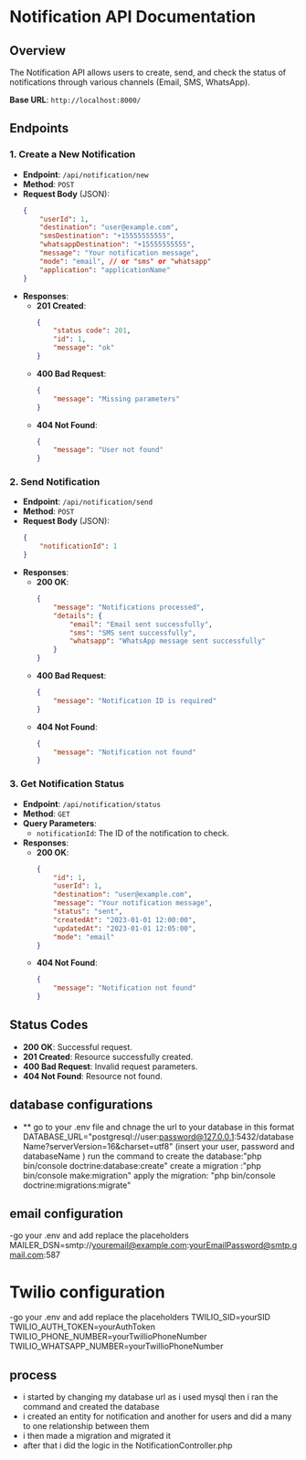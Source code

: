 # Notification API Documentation

## Overview

The Notification API allows users to create, send, and check the status of notifications through various channels (Email, SMS, WhatsApp).

**Base URL**: `http://localhost:8000/`

## Endpoints

### 1. Create a New Notification

- **Endpoint**: `/api/notification/new`
- **Method**: `POST`
- **Request Body** (JSON):
    ```json
    {
        "userId": 1,
        "destination": "user@example.com",
        "smsDestination": "+15555555555",
        "whatsappDestination": "+15555555555",
        "message": "Your notification message",
        "mode": "email", // or "sms" or "whatsapp"
        "application": "applicationName"
    }
    ```
- **Responses**:
    - **201 Created**:
        ```json
        {
            "status code": 201,
            "id": 1,
            "message": "ok"
        }
        ```
    - **400 Bad Request**: 
        ```json
        {
            "message": "Missing parameters"
        }
        ```
    - **404 Not Found**: 
        ```json
        {
            "message": "User not found"
        }
        ```

### 2. Send Notification

- **Endpoint**: `/api/notification/send`
- **Method**: `POST`
- **Request Body** (JSON):
    ```json
    {
        "notificationId": 1
    }
    ```
- **Responses**:
    - **200 OK**:
        ```json
        {
            "message": "Notifications processed",
            "details": {
                "email": "Email sent successfully",
                "sms": "SMS sent successfully",
                "whatsapp": "WhatsApp message sent successfully"
            }
        }
        ```
    - **400 Bad Request**: 
        ```json
        {
            "message": "Notification ID is required"
        }
        ```
    - **404 Not Found**: 
        ```json
        {
            "message": "Notification not found"
        }
        ```

### 3. Get Notification Status

- **Endpoint**: `/api/notification/status`
- **Method**: `GET`
- **Query Parameters**:
    - `notificationId`: The ID of the notification to check.
- **Responses**:
    - **200 OK**:
        ```json
        {
            "id": 1,
            "userId": 1,
            "destination": "user@example.com",
            "message": "Your notification message",
            "status": "sent",
            "createdAt": "2023-01-01 12:00:00",
            "updatedAt": "2023-01-01 12:05:00",
            "mode": "email"
        }
        ```
    - **404 Not Found**: 
        ```json
        {
            "message": "Notification not found"
        }
        ```

## Status Codes

- **200 OK**: Successful request.
- **201 Created**: Resource successfully created.
- **400 Bad Request**: Invalid request parameters.
- **404 Not Found**: Resource not found.

## database configurations
- ** go to your .env file and chnage the url to your database
 in this format DATABASE_URL="postgresql://user:password@127.0.0.1:5432/databaseName?serverVersion=16&charset=utf8" 
 (insert  your user, password and databaseName )
 run the command to create the database:"php bin/console doctrine:database:create"
 create a migration :"php bin/console make:migration"
 apply the migration: "php bin/console doctrine:migrations:migrate"
 
## email configuration
-go your .env and add replace the placeholders
MAILER_DSN=smtp://youremail@example.com:yourEmailPassword@smtp.gmail.com:587

# Twilio configuration
-go your .env and add replace the placeholders
TWILIO_SID=yourSID
TWILIO_AUTH_TOKEN=yourAuthToken
TWILIO_PHONE_NUMBER=yourTwillioPhoneNumber
TWILIO_WHATSAPP_NUMBER=yourTwillioPhoneNumber


## process
- i started by changing my database url as i used mysql
then i ran the command and  created the database
- i created an entity for notification and another for users and did a many to one relationship between them
- i then made a migration and migrated it 
- after that i did the logic in the NotificationController.php


